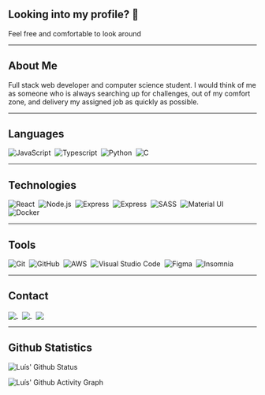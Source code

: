 ## Looking into my profile? 🤔

<p>Feel free and comfortable to look around</p>

---

## About Me

<p>Full stack web developer and computer science student. I would think of me as someone who is always searching up for challenges, out of my comfort zone, and delivery my assigned job as quickly as possible.</p>

---

## Languages

![JavaScript](https://img.shields.io/badge/-JavaScript-202020?style=for-the-badge&logo=javascript)&nbsp;
![Typescript](https://img.shields.io/badge/-Typescript-202020?style=for-the-badge&logo=Typescript)&nbsp;
![Python](https://img.shields.io/badge/-Python-202020?style=for-the-badge&logo=python)&nbsp;
![C](https://img.shields.io/badge/-C-202020?style=for-the-badge&logo=C)&nbsp;

---

## Technologies

![React](https://img.shields.io/badge/-React-202020?style=for-the-badge&logo=react)&nbsp;
![Node.js](https://img.shields.io/badge/-Node.js-202020?style=for-the-badge&logo=node.js)&nbsp;
![Express](https://img.shields.io/badge/-Express.js-202020?style=for-the-badge&logo=express)&nbsp;
![Express](https://img.shields.io/badge/-MongoDB-202020?style=for-the-badge&logo=mongodb)&nbsp;
![SASS](https://img.shields.io/badge/-sass-202020?style=for-the-badge&logo=sass)&nbsp;
![Material UI](https://img.shields.io/badge/-Material%20UI-202020?style=for-the-badge&logo=material-ui&logoColor=0081CB)&nbsp;
![Docker](https://img.shields.io/badge/-Docker-202020?style=for-the-badge&logo=docker)&nbsp;

---

## Tools

![Git](https://img.shields.io/badge/-Git-202020?style=for-the-badge&logo=git)&nbsp;
![GitHub](https://img.shields.io/badge/-GitHub-202020?style=for-the-badge&logo=github)&nbsp;
![AWS](https://img.shields.io/badge/-Amazon%20Web%20Services-202020?style=for-the-badge&logo=amazon-aws)&nbsp;
![Visual Studio Code](https://img.shields.io/badge/-Visual%20Studio%20Code-202020?style=for-the-badge&logo=visual-studio-code&logoColor=007ACC)&nbsp;
![Figma](https://img.shields.io/badge/-Figma-202020?style=for-the-badge&logo=figma&logoColor=white)&nbsp;
![Insomnia](https://img.shields.io/badge/-Insomnia-202020?style=for-the-badge&logo=insomnia)&nbsp;

---

## Contact

<p>
    <a href="https://www.linkedin.com/in/lu%C3%ADs-ant%C3%B4nio-3191571b5/" title="LinkedIn: Luís Antônio">
        <img align="center" src="https://img.shields.io/badge/LinkedIn-202020?style=for-the-badge&logo=linkedin">
    </a>
    &nbsp;
    <a href="mailto:codenads@outlook.com" title="E-mail: codenads@outlook.com">
        <img align="center" src="https://img.shields.io/badge/Gmail-202020?style=for-the-badge&logo=gmail&logoColor=white">
    </a>
    &nbsp;
    <a href="https://www.instagram.com/luis_nads/" title="Instagram: Luís Antônio">
        <img align="center" src="https://img.shields.io/badge/Instagram-202020?style=for-the-badge&logo=instagram&logoColor=white">
    </a>
</p>

---

## Github Statistics

![Luís' Github Status](https://github-readme-stats.vercel.app/api?username=codenads&count_private=true&show_icons=true&theme=dark&hide=issues,contribs&icon_color=d9af62&hide_border=true&title_color=d9af62&bg_color=202020)

![Luís' Github Activity Graph](https://activity-graph.herokuapp.com/graph?username=codenads&bg_color=202020&hide_border=true&hide_title=true&line=d9af62&color=d9af62&area=true&area_color=d9af62&point=d9af62)
